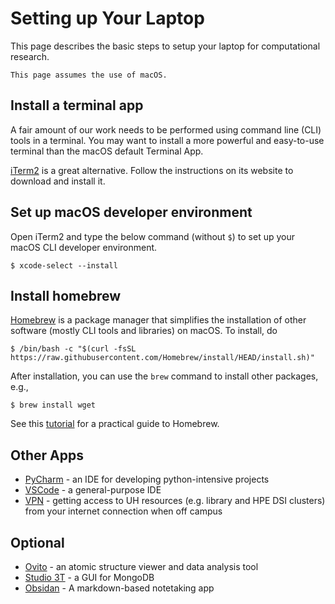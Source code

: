 # Setting up Your Laptop

This page describes the basic steps to setup your laptop for computational research.

```{warning}
This page assumes the use of macOS.
```

## Install a terminal app

A fair amount of our work needs to be performed using command line (CLI) tools in a terminal. You may want to install a more powerful and easy-to-use terminal than the macOS default Terminal App.

[iTerm2](https://iterm2.com) is a great alternative. Follow the instructions on its website to download and install it.

## Set up macOS developer environment

Open iTerm2 and type the below command (without `$`) to set up your macOS CLI developer environment.

```
$ xcode-select --install
```

## Install homebrew

[Homebrew](https://brew.sh) is a package manager that simplifies the installation of other software (mostly CLI tools and libraries) on macOS. To install, do

```
$ /bin/bash -c "$(curl -fsSL https://raw.githubusercontent.com/Homebrew/install/HEAD/install.sh)"
```

After installation, you can use the `brew` command to install other packages, e.g.,

```
$ brew install wget
```

See this [tutorial](https://flaviocopes.com/homebrew/) for a practical guide to Homebrew.

## Other Apps

- [PyCharm](https://www.jetbrains.com/pycharm/) - an IDE for developing python-intensive projects
- [VSCode](https://code.visualstudio.com) - a general-purpose IDE
- [VPN](https://uh.edu/infotech/services/computing/networks/vpn/) - getting access to UH resources (e.g. library and HPE DSI clusters) from your internet connection when off campus

## Optional

- [Ovito](https://www.ovito.org) - an atomic structure viewer and data analysis tool
- [Studio 3T](https://studio3t.com) - a GUI for MongoDB
- [Obsidan](https://obsidian.md) - A markdown-based notetaking app
